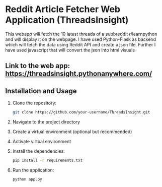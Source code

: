 # Reddit Article Fetcher Web Application (ThreadsInsight)

This webapp will fetch the 10 latest threads of a subbreddit r/learnpython and will display it on the webpage. I have used Python-Flask as backend 
which will fetch the data using Reddit API and create a json file. Further I have used javascript that will convert the json into html visuals

## Link to the web app: https://threadsinsight.pythonanywhere.com/

## Installation and Usage

1. Clone the repository:

   ```bash
   git clone https://github.com/your-username/ThreadsInsight.git

2. Navigate to the project directory
3. Create a virtual environment (optional but recommended)
4. Activate virtual environment

5. Install the dependencies:

   ```bash
   pip install -r requirements.txt

6. Run the application:
   ```bash
   python app.py
